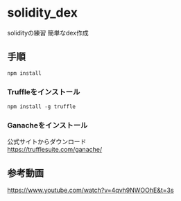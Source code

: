 # solidity_dex
solidityの練習 簡単なdex作成

## 手順
```
npm install
```

### Truffleをインストール
```
npm install -g truffle
```

### Ganacheをインストール
公式サイトからダウンロード  
https://trufflesuite.com/ganache/



## 参考動画
https://www.youtube.com/watch?v=4qvh9NWOOhE&t=3s

